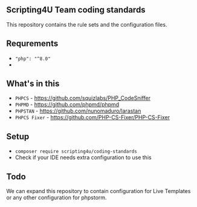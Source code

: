 ## Scripting4U Team coding standards
This repository contains the rule sets and the configuration files.

## Requrements

- `"php": "^8.0"`
- 
## What's in this

- `PHPCS` - https://github.com/squizlabs/PHP_CodeSniffer
- `PHPMD` - https://github.com/phpmd/phpmd
- `PHPSTAN` - https://github.com/nunomaduro/larastan
- `PHPCS Fixer` - https://github.com/PHP-CS-Fixer/PHP-CS-Fixer

## Setup

- `composer require scripting4u/coding-standards`
- Check if your IDE needs extra configuration to use this


## Todo
We can expand this repository to contain configuration for Live Templates or any other configuration for phpstorm.

